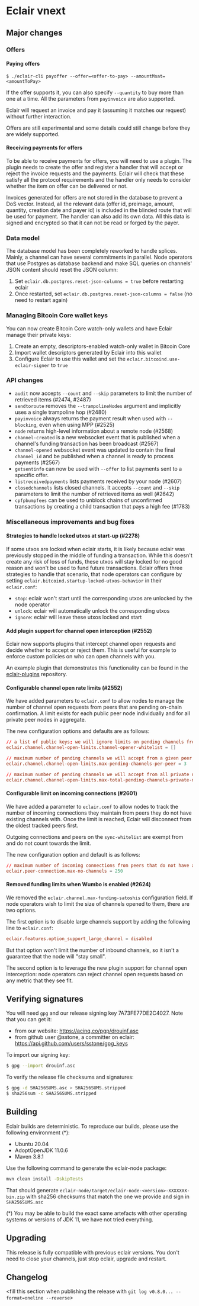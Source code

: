 # Eclair vnext

<insert here a high-level description of the release>

## Major changes

### Offers

#### Paying offers

```shell
$ ./eclair-cli payoffer --offer=<offer-to-pay> --amountMsat=<amountToPay>
```

If the offer supports it, you can also specify `--quantity` to buy more than one at a time.
All the parameters from `payinvoice` are also supported.

Eclair will request an invoice and pay it (assuming it matches our request) without further interaction.

Offers are still experimental and some details could still change before they are widely supported.

#### Receiving payments for offers

To be able to receive payments for offers, you will need to use a plugin.
The plugin needs to create the offer and register a handler that will accept or reject the invoice requests and the payments.
Eclair will check that these satisfy all the protocol requirements and the handler only needs to consider whether the item on offer can be delivered or not.

Invoices generated for offers are not stored in the database to prevent a DoS vector.
Instead, all the relevant data (offer id, preimage, amount, quantity, creation date and payer id) is included in the blinded route that will be used for payment.
The handler can also add its own data.
All this data is signed and encrypted so that it can not be read or forged by the payer.

### Data model

The database model has been completely reworked to handle splices. Mainly, a channel can have several commitments in parallel.
Node operators that use Postgres as database backend and make SQL queries on channels' JSON content should reset the JSON column:

1. Set `eclair.db.postgres.reset-json-columns = true` before restarting eclair
2. Once restarted, set `eclair.db.postgres.reset-json-columns = false` (no need to restart again)

### Managing Bitcoin Core wallet keys

You can now create Bitcoin Core watch-only wallets and have Eclair manage their private keys:

1. Create an empty, descriptors-enabled watch-only wallet in Bitcoin Core
2. Import wallet descriptors generated by Eclair into this wallet
3. Configure Eclair to use this wallet and set the `eclair.bitcoind.use-eclair-signer` to `true`

### API changes

- `audit` now accepts `--count` and `--skip` parameters to limit the number of retrieved items (#2474, #2487)
- `sendtoroute` removes the `--trampolineNodes` argument and implicitly uses a single trampoline hop (#2480)
- `payinvoice` always returns the payment result when used with `--blocking`, even when using MPP (#2525)
- `node` returns high-level information about a remote node (#2568)
- `channel-created` is a new websocket event that is published when a channel's funding transaction has been broadcast (#2567)
- `channel-opened` websocket event was updated to contain the final `channel_id` and be published when a channel is ready to process payments (#2567)
- `getsentinfo` can now be used with `--offer` to list payments sent to a specific offer.
- `listreceivedpayments` lists payments received by your node (#2607)
- `closedchannels` lists closed channels. It accepts `--count` and `--skip` parameters to limit the number of retrieved items as well (#2642)
- `cpfpbumpfees` can be used to unblock chains of unconfirmed transactions by creating a child transaction that pays a high fee (#1783)

### Miscellaneous improvements and bug fixes

#### Strategies to handle locked utxos at start-up (#2278)

If some utxos are locked when eclair starts, it is likely because eclair was previously stopped in the middle of funding a transaction.
While this doesn't create any risk of loss of funds, these utxos will stay locked for no good reason and won't be used to fund future transactions.
Eclair offers three strategies to handle that scenario, that node operators can configure by setting `eclair.bitcoind.startup-locked-utxos-behavior` in their `eclair.conf`:

- `stop`: eclair won't start until the corresponding utxos are unlocked by the node operator
- `unlock`: eclair will automatically unlock the corresponding utxos
- `ignore`: eclair will leave these utxos locked and start

#### Add plugin support for channel open interception (#2552)

Eclair now supports plugins that intercept channel open requests and decide whether to accept or reject them. This is useful for example to enforce custom policies on who can open channels with you.

An example plugin that demonstrates this functionality can be found in the [eclair-plugins](https://github.com/ACINQ/eclair-plugins) repository.

#### Configurable channel open rate limits (#2552)

We have added parameters to `eclair.conf` to allow nodes to manage the number of channel open requests from peers that are pending on-chain confirmation. A limit exists for each public peer node individually and for all private peer nodes in aggregate.

The new configuration options and defaults are as follows:

```conf
// a list of public keys; we will ignore limits on pending channels from these peers
eclair.channel.channel-open-limits.channel-opener-whitelist = [] 

// maximum number of pending channels we will accept from a given peer
eclair.channel.channel-open-limits.max-pending-channels-per-peer = 3 

// maximum number of pending channels we will accept from all private nodes
eclair.channel.channel-open-limits.max-total-pending-channels-private-nodes = 99 
```

#### Configurable limit on incoming connections (#2601)

We have added a parameter to `eclair.conf` to allow nodes to track the number of incoming connections they maintain from peers they do not have existing channels with. Once the limit is reached, Eclair will disconnect from the oldest tracked peers first.

Outgoing connections and peers on the `sync-whitelist` are exempt from and do not count towards the limit.

The new configuration option and default is as follows:

```conf
// maximum number of incoming connections from peers that do not have any channels with us
eclair.peer-connection.max-no-channels = 250 
```

#### Removed funding limits when Wumbo is enabled (#2624)

We removed the `eclair.channel.max-funding-satoshis` configuration field.
If node operators wish to limit the size of channels opened to them, there are two options.

The first option is to disable large channels support by adding the following line to `eclair.conf`:

```conf
eclair.features.option_support_large_channel = disabled
```

But that option won't limit the number of inbound channels, so it isn't a guarantee that the node will "stay small".

The second option is to leverage the new plugin support for channel open interception: node operators can reject channel open requests based on any metric that they see fit.

## Verifying signatures

You will need `gpg` and our release signing key 7A73FE77DE2C4027. Note that you can get it:

- from our website: https://acinq.co/pgp/drouinf.asc
- from github user @sstone, a committer on eclair: https://api.github.com/users/sstone/gpg_keys

To import our signing key:

```sh
$ gpg --import drouinf.asc
```

To verify the release file checksums and signatures:

```sh
$ gpg -d SHA256SUMS.asc > SHA256SUMS.stripped
$ sha256sum -c SHA256SUMS.stripped
```

## Building

Eclair builds are deterministic. To reproduce our builds, please use the following environment (*):

- Ubuntu 20.04
- AdoptOpenJDK 11.0.6
- Maven 3.8.1

Use the following command to generate the eclair-node package:

```sh
mvn clean install -DskipTests
```

That should generate `eclair-node/target/eclair-node-<version>-XXXXXXX-bin.zip` with sha256 checksums that match the one we provide and sign in `SHA256SUMS.asc`

(*) You may be able to build the exact same artefacts with other operating systems or versions of JDK 11, we have not tried everything.

## Upgrading

This release is fully compatible with previous eclair versions. You don't need to close your channels, just stop eclair, upgrade and restart.

## Changelog

<fill this section when publishing the release with `git log v0.8.0... --format=oneline --reverse`>
